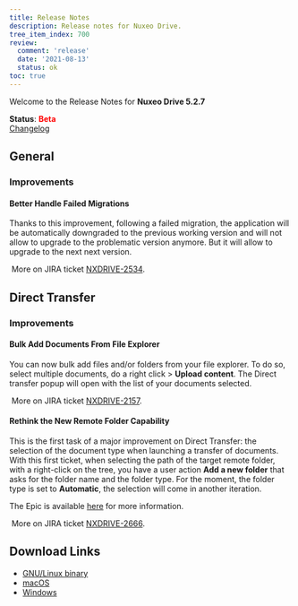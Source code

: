 ```yaml
---
title: Release Notes
description: Release notes for Nuxeo Drive.
tree_item_index: 700
review:
  comment: 'release'
  date: '2021-08-13'
  status: ok
toc: true
---
```


Welcome to the Release Notes for **Nuxeo Drive 5.2.7**

**Status**: <font color="#ff0000">**Beta**</font> </br>
<i class="fa fa-long-arrow-right" aria-hidden="true"></i> [Changelog](https://github.com/nuxeo/nuxeo-drive/blob/master/docs/changes/5.2.7.md)

## General

### Improvements

#### Better Handle Failed Migrations

Thanks to this improvement, following a failed migration, the application will be automatically downgraded to the previous working version and will not allow to upgrade to the problematic version anymore. But it will allow to upgrade to the next next version.

<i class="fa fa-long-arrow-right" aria-hidden="true"></i>&nbsp;More on JIRA ticket [NXDRIVE-2534](https://jira.nuxeo.com/browse/NXDRIVE-2534).

## Direct Transfer

### Improvements

#### Bulk Add Documents From File Explorer

You can now bulk add files and/or folders from your file explorer.
To do so, select multiple documents, do a right click > **Upload content**. The Direct transfer popup will open with the list of your documents selected.

<i class="fa fa-long-arrow-right" aria-hidden="true"></i>&nbsp;More on JIRA ticket [NXDRIVE-2157](https://jira.nuxeo.com/browse/NXDRIVE-2157).

#### Rethink the New Remote Folder Capability

This is the first task of a major improvement on Direct Transfer: the selection of the document type when launching a transfer of documents.</br>
With this first ticket, when selecting the path of the target remote folder, with a right-click on the tree, you have a user action **Add a new folder** that asks for the folder name and the folder type. For the moment, the folder type is set to **Automatic**, the selection will come in another iteration.

The Epic is available [here](https://jira.nuxeo.com/browse/NXDRIVE-1999) for more information.

<i class="fa fa-long-arrow-right" aria-hidden="true"></i>&nbsp;More on JIRA ticket [NXDRIVE-2666](https://jira.nuxeo.com/browse/NXDRIVE-2666).

## Download Links

- [GNU/Linux binary](https://community.nuxeo.com/static/drive-updates/release/nuxeo-drive-5.2.7-x86_64.AppImage)
- [macOS](https://community.nuxeo.com/static/drive-updates/release/nuxeo-drive-5.2.7.dmg)
- [Windows](https://community.nuxeo.com/static/drive-updates/release/nuxeo-drive-5.2.7.exe)
